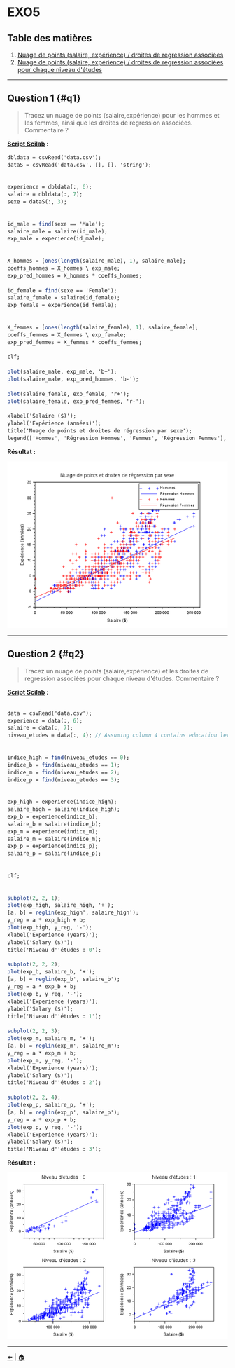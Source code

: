 # EXO5

## Table des matières
1. [Nuage de points (salaire, expérience) / droites de regression associées ](#q1)
2. [Nuage de points (salaire, expérience) / droites de regression associées pour chaque niveau d'études](#q2)

---

## Question 1 {#q1}

> Tracez un nuage de points (salaire,expérience) pour les hommes et les femmes, ainsi que les droites de regression associées. Commentaire ?

**[Script Scilab](scripts/ex5-1.sce) :**

```scilab
dbldata = csvRead('data.csv');
dataS = csvRead('data.csv', [], [], 'string');


experience = dbldata(:, 6);
salaire = dbldata(:, 7);
sexe = dataS(:, 3); 


id_male = find(sexe == 'Male');
salaire_male = salaire(id_male);
exp_male = experience(id_male);


X_hommes = [ones(length(salaire_male), 1), salaire_male];
coeffs_hommes = X_hommes \ exp_male;
exp_pred_hommes = X_hommes * coeffs_hommes;

id_female = find(sexe == 'Female');
salaire_female = salaire(id_female);
exp_female = experience(id_female);


X_femmes = [ones(length(salaire_female), 1), salaire_female];
coeffs_femmes = X_femmes \ exp_female;
exp_pred_femmes = X_femmes * coeffs_femmes;

clf;

plot(salaire_male, exp_male, 'b+'); 
plot(salaire_male, exp_pred_hommes, 'b-'); 

plot(salaire_female, exp_female, 'r+');
plot(salaire_female, exp_pred_femmes, 'r-'); 

xlabel('Salaire ($)');
ylabel('Expérience (années)');
title('Nuage de points et droites de régression par sexe');
legend(['Hommes', 'Régression Hommes', 'Femmes', 'Régression Femmes'], 'location', 'northwest');      
```

**Résultat :**

![Nuage de points avec droites de regression](img/5.1.png)

---

## Question 2 {#q2}

> Tracez un nuage de points (salaire,expérience) et les droites de regression associées pour chaque niveau d'études. Commentaire ?

**[Script Scilab](scripts/ex5-2.sce) :**

```scilab

data = csvRead('data.csv');
experience = data(:, 6);
salaire = data(:, 7);
niveau_etudes = data(:, 4); // Assuming column 4 contains education levels


indice_high = find(niveau_etudes == 0);
indice_b = find(niveau_etudes == 1);
indice_m = find(niveau_etudes == 2);
indice_p = find(niveau_etudes == 3);


exp_high = experience(indice_high);
salaire_high = salaire(indice_high);
exp_b = experience(indice_b);
salaire_b = salaire(indice_b);
exp_m = experience(indice_m);
salaire_m = salaire(indice_m);
exp_p = experience(indice_p);
salaire_p = salaire(indice_p);


clf;


subplot(2, 2, 1);
plot(exp_high, salaire_high, '+');
[a, b] = reglin(exp_high', salaire_high');
y_reg = a * exp_high + b;
plot(exp_high, y_reg, '-');
xlabel('Experience (years)');
ylabel('Salary ($)');
title('Niveau d''études : 0');

subplot(2, 2, 2);
plot(exp_b, salaire_b, '+');
[a, b] = reglin(exp_b', salaire_b');
y_reg = a * exp_b + b;
plot(exp_b, y_reg, '-');
xlabel('Experience (years)');
ylabel('Salary ($)');
title('Niveau d''études : 1');

subplot(2, 2, 3);
plot(exp_m, salaire_m, '+');
[a, b] = reglin(exp_m', salaire_m');
y_reg = a * exp_m + b;
plot(exp_m, y_reg, '-');
xlabel('Experience (years)');
ylabel('Salary ($)');
title('Niveau d''études : 2');

subplot(2, 2, 4);
plot(exp_p, salaire_p, '+');
[a, b] = reglin(exp_p', salaire_p');
y_reg = a * exp_p + b;
plot(exp_p, y_reg, '-');
xlabel('Experience (years)');
ylabel('Salary ($)');
title('Niveau d''études : 3'); 
```

**Résultat :**

![Nuage de points avec droites de regression en fonction de chaque niveau d'étude](img/5.2.png)

---





[⬅️](../EXO4/ "Exercice précédent (Exercice 4)") | [🏠](../ "Retour au sommaire")